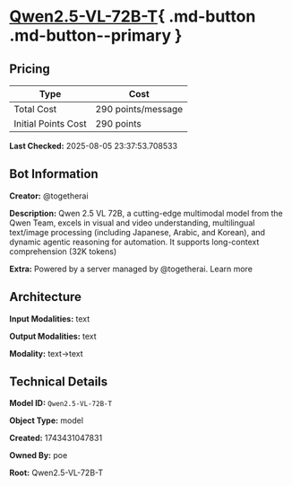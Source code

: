 # [Qwen2.5-VL-72B-T](https://poe.com/Qwen2.5-VL-72B-T){ .md-button .md-button--primary }

## Pricing

| Type | Cost |
|------|------|
| Total Cost | 290 points/message |
| Initial Points Cost | 290 points |

**Last Checked:** 2025-08-05 23:37:53.708533


## Bot Information

**Creator:** @togetherai

**Description:** Qwen 2.5 VL 72B, a cutting-edge multimodal model from the Qwen Team, excels in visual and video understanding, multilingual text/image processing (including Japanese, Arabic, and Korean), and dynamic agentic reasoning for automation. It supports long-context comprehension (32K tokens)

**Extra:** Powered by a server managed by @togetherai. Learn more


## Architecture

**Input Modalities:** text

**Output Modalities:** text

**Modality:** text->text


## Technical Details

**Model ID:** `Qwen2.5-VL-72B-T`

**Object Type:** model

**Created:** 1743431047831

**Owned By:** poe

**Root:** Qwen2.5-VL-72B-T
